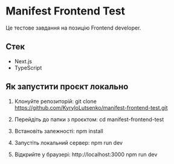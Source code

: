 # Manifest Frontend Test

Це тестове завдання на позицію Frontend developer.

## Стек

- Next.js
- TypeScript

## Як запустити проєкт локально

1. Клонуйте репозиторій:
   git clone https://github.com/KyryloLutsenko/manifest-frontend-test.git

2. Перейдіть до папки з проєктом:
   cd manifest-frontend-test

3. Встановіть залежності:
   npm install

4. Запустіть локальний сервер:
   npm run dev

5. Відкрийте у браузері: http://localhost:3000
   npm run dev
